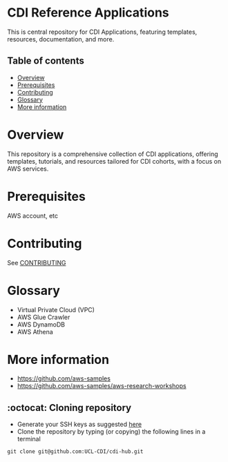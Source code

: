 # CDI Reference Applications 
This is central repository for CDI Applications, featuring templates, resources, documentation, and more. 

## Table of contents
- [Overview](#overview)  
- [Prerequisites](#prerequisites)   
- [Contributing](#contributing)
- [Glossary](#glossary)
- [More information](#more-information)

# Overview
This repository is a comprehensive collection of CDI applications, offering templates, tutorials, and resources tailored for CDI cohorts, with a focus on AWS services.

# Prerequisites 
AWS account, etc

# Contributing
See [CONTRIBUTING](CONTRIBUTING.md)

# Glossary
* Virtual Private Cloud (VPC)
* AWS Glue Crawler
* AWS DynamoDB
* AWS Athena

# More information  
* https://github.com/aws-samples   
* https://github.com/aws-samples/aws-research-workshops   

## :octocat: Cloning repository
* Generate your SSH keys as suggested [here](https://docs.github.com/en/github/authenticating-to-github/generating-a-new-ssh-key-and-adding-it-to-the-ssh-agent)
* Clone the repository by typing (or copying) the following lines in a terminal
```
git clone git@github.com:UCL-CDI/cdi-hub.git
```
